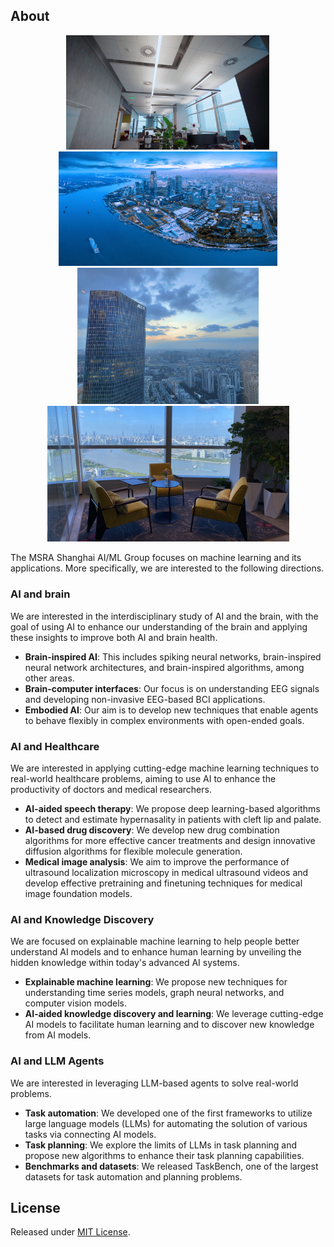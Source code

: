 
## About

<p align="center">
  <img src="./img/pictures/a.jpg" alt="office" width="325" style="margin-right: 1px;">
  <img src="./img/pictures/b.png" alt="view from inside" width="350" style="margin-right: 1px;">
  <img src="./img/pictures/c.jpg" alt="view from outside" width="290"style="margin-right: 1px;">
    <img src="./img/pictures/d.jpg" alt="view from outside" width="387">
</p>

The MSRA Shanghai AI/ML Group focuses on machine learning and its applications. More specifically, we are interested to the following directions.

### AI and brain

We are interested in the interdisciplinary study of AI and the brain, with the goal of using AI to enhance our understanding of the brain and applying these insights to improve both AI and brain health.

- **Brain-inspired AI**: This includes spiking neural networks, brain-inspired neural network architectures, and brain-inspired algorithms, among other areas.
- **Brain-computer interfaces**: Our focus is on understanding EEG signals and developing non-invasive EEG-based BCI applications.
- **Embodied AI**: Our aim is to develop new techniques that enable agents to behave flexibly in complex environments with open-ended goals.

### AI and Healthcare

We are interested in applying cutting-edge machine learning techniques to real-world healthcare problems, aiming to use AI to enhance the productivity of doctors and medical researchers.

- **AI-aided speech therapy**: We propose deep learning-based algorithms to detect and estimate hypernasality in patients with cleft lip and palate.
- **AI-based drug discovery**: We develop new drug combination algorithms for more effective cancer treatments and design innovative diffusion algorithms for flexible molecule generation.
- **Medical image analysis**: We aim to improve the performance of ultrasound localization microscopy in medical ultrasound videos and develop effective pretraining and finetuning techniques for medical image foundation models.

### AI and Knowledge Discovery

We are focused on explainable machine learning to help people better understand AI models and to enhance human learning by unveiling the hidden knowledge within today's advanced AI systems.

- **Explainable machine learning**: We propose new techniques for understanding time series models, graph neural networks, and computer vision models.
- **AI-aided knowledge discovery and learning**: We leverage cutting-edge AI models to facilitate human learning and to discover new knowledge from AI models.

### AI and LLM Agents

We are interested in leveraging LLM-based agents to solve real-world problems.

- **Task automation**: We developed one of the first frameworks to utilize large language models (LLMs) for automating the solution of various tasks via connecting AI models.
- **Task planning**: We explore the limits of LLMs in task planning and propose new algorithms to enhance their task planning capabilities.
- **Benchmarks and datasets**: We released TaskBench, one of the largest datasets for task automation and planning problems.

## License
Released under [MIT License](license.md).
